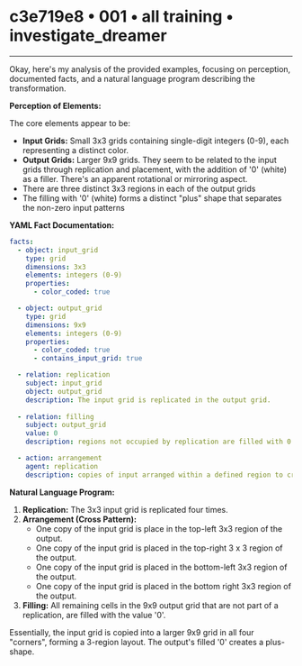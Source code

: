 # c3e719e8 • 001 • all training • investigate_dreamer

---
Okay, here's my analysis of the provided examples, focusing on perception, documented facts, and a natural language program describing the transformation.

**Perception of Elements:**

The core elements appear to be:

*   **Input Grids:** Small 3x3 grids containing single-digit integers (0-9), each representing a distinct color.
*   **Output Grids:** Larger 9x9 grids. They seem to be related to the input grids through replication and placement, with the addition of '0' (white) as a filler. There's an apparent rotational or mirroring aspect.
*    There are three distinct 3x3 regions in each of the output grids
*    The filling with '0' (white) forms a distinct "plus" shape that separates the non-zero input patterns

**YAML Fact Documentation:**



```yaml
facts:
  - object: input_grid
    type: grid
    dimensions: 3x3
    elements: integers (0-9)
    properties:
      - color_coded: true

  - object: output_grid
    type: grid
    dimensions: 9x9
    elements: integers (0-9)
    properties:
      - color_coded: true
      - contains_input_grid: true

  - relation: replication
    subject: input_grid
    object: output_grid
    description: The input grid is replicated in the output grid.
    
  - relation: filling
    subject: output_grid
    value: 0
    description: regions not occupied by replication are filled with 0

  - action: arrangement
    agent: replication
    description: copies of input arranged within a defined region to create sub regions in output grid.
```



**Natural Language Program:**

1.  **Replication:** The 3x3 input grid is replicated four times.
2.  **Arrangement (Cross Pattern):**
      *   One copy of the input grid is place in the top-left 3x3 region of the output.
     *  One copy of the input grid is placed in the top-right 3 x 3 region of the output.
    *   One copy of the input grid is placed in the bottom-left 3x3 region of the output.
    *  One copy of the input grid is placed in the bottom right 3x3 region of the output.
3.  **Filling:** All remaining cells in the 9x9 output grid that are not part of a replication, are filled with the value '0'.

Essentially, the input grid is copied into a larger 9x9 grid in all four "corners", forming a 3-region layout. The output's filled '0' creates a plus-shape.

